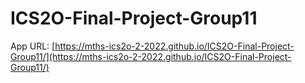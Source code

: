 # ICS2O-Final-Project-Group11

App URL: [https://mths-ics2o-2-2022.github.io/ICS2O-Final-Project-Group11/](https://mths-ics2o-2-2022.github.io/ICS2O-Final-Project-Group11/)
